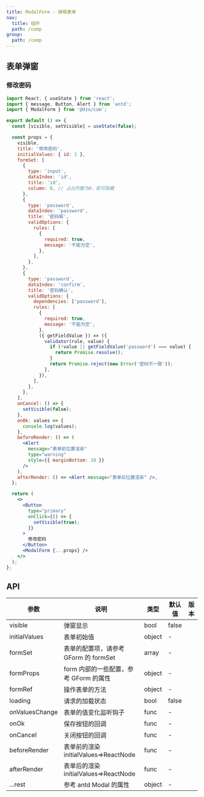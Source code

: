 ```yaml
---
title: ModalForm - 弹框表单
nav:
  title: 组件
  path: /comp
group:
  path: /comp
---
```


## 表单弹窗

### 修改密码

```jsx
import React, { useState } from 'react';
import { message, Button, Alert } from 'antd';
import { ModalForm } from '@dzo/com';

export default () => {
  const [visible, setVisible] = useState(false);

  const props = {
    visible,
    title: '修改密码',
    initialValues: { id: 1 },
    formSet: [
      {
        type: 'input',
        dataIndex: 'id',
        title: 'id',
        column: 0, // 占比列数为0，即可隐藏
      },
      {
        type: 'password',
        dataIndex: 'password',
        title: '密码框',
        validOptions: {
          rules: [
            {
              required: true,
              message: '不能为空',
            },
          ],
        },
      },
      {
        type: 'password',
        dataIndex: 'confirm',
        title: '密码确认',
        validOptions: {
          dependencies: ['password'],
          rules: [
            {
              required: true,
              message: '不能为空',
            },
            ({ getFieldValue }) => ({
              validator(rule, value) {
                if (!value || getFieldValue('password') === value) {
                  return Promise.resolve();
                }
                return Promise.reject(new Error('密码不一致'));
              },
            }),
          ],
        },
      },
    ],
    onCancel: () => {
      setVisible(false);
    },
    onOk: values => {
      console.log(values);
    },
    beforeRender: () => (
      <Alert
        message="表单前位置渲染"
        type="warning"
        style={{ marginBottom: 10 }}
      />
    ),
    afterRender: () => <Alert message="表单后位置渲染" />,
  };

  return (
    <>
      <Button
        type="primary"
        onClick={() => {
          setVisible(true);
        }}
      >
        修改密码
      </Button>
      <ModalForm {...props} />
    </>
  );
};
```

## API

| 参数           | 说明                                   | 类型   | 默认值 | 版本 |
| -------------- | -------------------------------------- | ------ | ------ | ---- |
| visible        | 弹窗显示                               | bool   | false  |      |
| initialValues  | 表单初始值                             | object | -      |      |
| formSet        | 表单的配置项，请参考 GForm 的 formSet  | array  | -      |      |
| formProps      | form 内部的一些配置，参考 GForm 的属性 | object | -      |      |
| formRef        | 操作表单的方法                         | object | -      |      |
| loading        | 请求的加载状态                         | bool   | false  |      |
| onValuesChange | 表单的值变化监听钩子                   | func   | -      |      |
| onOk           | 保存按钮的回调                         | func   | -      |      |
| onCancel       | 关闭按钮的回调                         | func   | -      |      |
| beforeRender   | 表单前的渲染 initialValues=>ReactNode  | func   | -      |      |
| afterRender    | 表单后的渲染 initialValues=>ReactNode  | func   | -      |      |
| ...rest        | 参考 antd Modal 的属性                 | object | -      |      |

